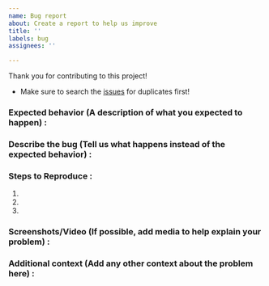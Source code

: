 ```yaml
---
name: Bug report
about: Create a report to help us improve
title: ''
labels: bug
assignees: ''

---
```


Thank you for contributing to this project!

- Make sure to search the [issues](https://github.com/tl-its-umich-edu/my-learning-analytics/issues) for duplicates first!

### Expected behavior (A description of what you expected to happen) : 

### Describe the bug (Tell us what happens instead of the expected behavior) :

### Steps to Reproduce :
1. 
2.
3.

### Screenshots/Video (If possible, add media to help explain your problem) :

### Additional context (Add any other context about the problem here) :
